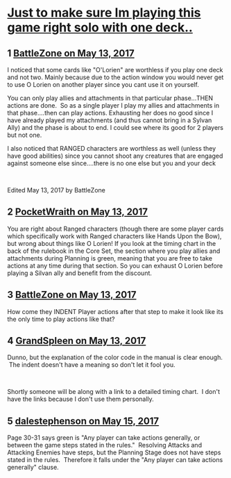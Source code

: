 # [Just to make sure Im playing this game right solo with one deck..](https://community.fantasyflightgames.com/topic/249645-just-to-make-sure-im-playing-this-game-right-solo-with-one-deck/)

## 1 [BattleZone on May 13, 2017](https://community.fantasyflightgames.com/topic/249645-just-to-make-sure-im-playing-this-game-right-solo-with-one-deck/?do=findComment&comment=2784626)

I noticed that some cards like "O'Lorien" are worthless if you play one deck and not two. Mainly because due to the action window you would never get to use O Lorien on another player since you cant use it on yourself.

You can only play allies and attachments in that particular phase...THEN actions are done.  So as a single player I play my allies and attachments in that phase....then can play actions. Exhausting her does no good since I have already played my attachments (and thus cannot bring in a Sylvan Ally) and the phase is about to end. I could see where its good for 2 players but not one.

I also noticed that RANGED characters are worthless as well (unless they have good abilities) since you cannot shoot any creatures that are engaged against someone else since....there is no one else but you and your deck

 

Edited May 13, 2017 by BattleZone

## 2 [PocketWraith on May 13, 2017](https://community.fantasyflightgames.com/topic/249645-just-to-make-sure-im-playing-this-game-right-solo-with-one-deck/?do=findComment&comment=2784652)

You are right about Ranged characters (though there are some player cards which specifically work with Ranged characters like Hands Upon the Bow), but wrong about things like O Lorien! If you look at the timing chart in the back of the rulebook in the Core Set, the section where you play allies and attachments during Planning is green, meaning that you are free to take actions at any time during that section. So you can exhaust O Lorien before playing a Silvan ally and benefit from the discount.

## 3 [BattleZone on May 13, 2017](https://community.fantasyflightgames.com/topic/249645-just-to-make-sure-im-playing-this-game-right-solo-with-one-deck/?do=findComment&comment=2784666)

How come they INDENT Player actions after that step to make it look like its the only time to play actions like that?

## 4 [GrandSpleen on May 13, 2017](https://community.fantasyflightgames.com/topic/249645-just-to-make-sure-im-playing-this-game-right-solo-with-one-deck/?do=findComment&comment=2784857)

Dunno, but the explanation of the color code in the manual is clear enough.  The indent doesn't have a meaning so don't let it fool you.

 

Shortly someone will be along with a link to a detailed timing chart.  I don't have the links because I don't use them personally.

## 5 [dalestephenson on May 15, 2017](https://community.fantasyflightgames.com/topic/249645-just-to-make-sure-im-playing-this-game-right-solo-with-one-deck/?do=findComment&comment=2787785)

Page 30-31 says green is "Any player can take actions generally, or between the game steps stated in the rules."  Resolving Attacks and Attacking Enemies have steps, but the Planning Stage does not have steps stated in the rules.  Therefore it falls under the "Any player can take actions generally" clause.

